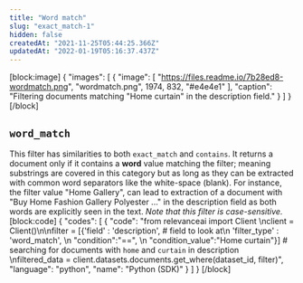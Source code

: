 ```yaml
---
title: "Word match"
slug: "exact_match-1"
hidden: false
createdAt: "2021-11-25T05:44:25.366Z"
updatedAt: "2022-01-19T05:16:37.437Z"
---
```

[block:image]
{
  "images": [
    {
      "image": [
        "https://files.readme.io/7b28ed8-wordmatch.png",
        "wordmatch.png",
        1974,
        832,
        "#e4e4e1"
      ],
      "caption": "Filtering documents matching \"Home curtain\" in the description field."
    }
  ]
}
[/block]
## `word_match`
This filter has similarities to both `exact_match` and `contains`. It returns a document only if it contains a **word** value matching the filter; meaning substrings are covered in this category but as long as they can be extracted with common word separators like the white-space (blank). For instance, the filter value "Home Gallery",  can lead to extraction of a document with "Buy Home Fashion Gallery Polyester ..." in the description field as both words are explicitly seen in the text. *Note that this filter is case-sensitive.*
[block:code]
{
  "codes": [
    {
      "code": "from relevanceai import Client \nclient = Client()\n\nfilter =  [{'field' : 'description',           # field to look at\n            'filter_type' : 'word_match', \n            \"condition\":\"==\", \n            \"condition_value\":\"Home curtain\"}]  # searching for documents with `home` and `curtain` in description \nfiltered_data = client.datasets.documents.get_where(dataset_id, filter)",
      "language": "python",
      "name": "Python (SDK)"
    }
  ]
}
[/block]